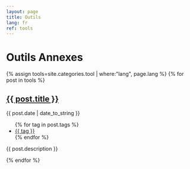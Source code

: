 ```yaml
---
layout: page
title: Outils 
lang: fr
ref: tools
---
```


<div class="page-content wc-container">
  <div class="post">
    <h1>Outils Annexes</h1>  
    {% assign tools=site.categories.tool | where:"lang", page.lang %}
    {% for post in tools %}
    <h2 class="post-title">
      <a href="{{post.url | prepend:site.baseurl | prepend:site.url}}">
        {{ post.title }}
      </a>
    </h2>
  <div class="post-meta">
    <div class="post-time">
      <i class="fa fa-calendar"></i>
      <time>{{ post.date | date_to_string }}</time>
    </div>
  <ul>
    {% for tag in post.tags %}
    <li><a href="{{site.baseurl | prepend:site.url}}/tag/{{ tag }}">{{ tag }}</a></li>
    {% endfor %}
  </ul>
  </div>
  <div class="post-descr">
    <p>
      {{ post.description }}
    </p>
  </div>

   {% endfor %}

</div>
